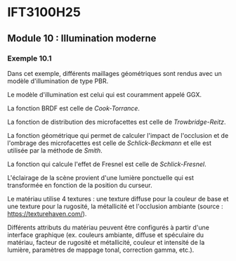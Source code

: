 # IFT3100H25

## Module 10 : Illumination moderne

### Exemple 10.1

Dans cet exemple, différents maillages géométriques sont rendus avec un modèle d'illumination de type PBR.

Le modèle d'illumination est celui qui est couramment appelé GGX.

La fonction BRDF est celle de *Cook-Torrance*.

La fonction de distribution des microfacettes est celle de *Trowbridge-Reitz*.

La fonction géométrique qui permet de calculer l'impact de l'occlusion et de l'ombrage des microfacettes est celle de *Schlick-Beckmann* et elle est utilisée par la méthode de *Smith*.

La fonction qui calcule l'effet de Fresnel est celle de *Schlick-Fresnel*.

L'éclairage de la scène provient d'une lumière ponctuelle qui est transformée en fonction de la position du curseur.

Le matériau utilise 4 textures : une texture diffuse pour la couleur de base et une texture pour la rugosité, la métallicité et l'occlusion ambiante (source : https://texturehaven.com/).

Différents attributs du matériau peuvent être configurés à partir d'une interface graphique (ex. couleurs ambiante, diffuse et spéculaire du matériau, facteur de rugosité et métallicité, couleur et intensité de la lumière, paramètres de mappage tonal, correction gamma, etc.).
